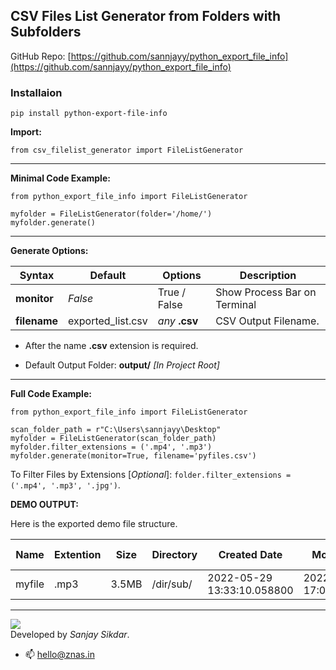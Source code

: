 ## CSV Files List Generator from Folders with Subfolders
GitHub Repo: [https://github.com/sannjayy/python_export_file_info](https://github.com/sannjayy/python_export_file_info)
### Installaion

`pip install python-export-file-info`

**Import:**
```
from csv_filelist_generator import FileListGenerator
```
---
**Minimal Code Example:**
```
from python_export_file_info import FileListGenerator

myfolder = FileListGenerator(folder='/home/')
myfolder.generate()
```

---


**Generate Options:**

| Syntax | Default | Options | Description |
| ------- | ------- | ------------ |  ------------------ |
| **monitor** | *False* | True / False |Show Process Bar on Terminal
| **filename** | exported_list.csv | *any* **.csv** | CSV Output Filename.

- After the name **.csv** extension is required.

- Default Output Folder: **output/** *[In Project Root]*

---

**Full Code Example:**
```
from python_export_file_info import FileListGenerator

scan_folder_path = r"C:\Users\sannjayy\Desktop"
myfolder = FileListGenerator(scan_folder_path)
myfolder.filter_extensions = ('.mp4', '.mp3') 
myfolder.generate(monitor=True, filename='pyfiles.csv')
```

To Filter Files by Extensions [*Optional*]: `folder.filter_extensions = ('.mp4', '.mp3', '.jpg')`.

**DEMO OUTPUT:**

Here is the exported demo file structure.

| Name | Extention | Size | Directory | Created Date | Modified Date | CRC32 *(hash)* | SH1 *(hash)* | MD5 *(hash)* |
| --------- | --------- | ---- | --------- | -----------  | ----|--|--|--|
| myfile | .mp3| 3.5MB | /dir/sub/ | 2022-05-29 13:33:10.058800 | 2022-06-19 17:00:01.871203 | 362C499D | 8dcdb80bbf5b0e430f6982588e2aaf07f1b3b01b | 1a7178a8438f5a45bbdb1bc416df0ec3

---

[![](https://img.shields.io/github/followers/sannjayy?style=social)](https://github.com/sannjayy)  
Developed by *Sanjay Sikdar*.   
- 📫 hello@znas.in



